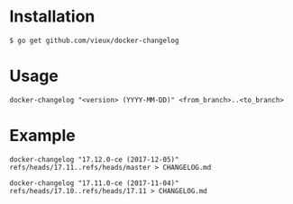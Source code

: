 # Installation

```
$ go get github.com/vieux/docker-changelog
```

# Usage

```
docker-changelog "<version> (YYYY-MM-DD)" <from_branch>..<to_branch>
```

# Example

```
docker-changelog "17.12.0-ce (2017-12-05)" refs/heads/17.11..refs/heads/master > CHANGELOG.md
```

```
docker-changelog "17.11.0-ce (2017-11-04)" refs/heads/17.10..refs/heads/17.11 > CHANGELOG.md
```